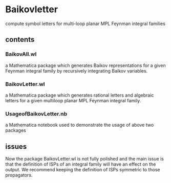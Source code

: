 # Baikovletter
compute symbol letters for multi-loop planar MPL Feynman integral families

## contents

### BaikovAll.wl
a Mathematica package which generates Baikov representations for a given Feynman integral family by recursively integrating Baikov variables.
### BaikovLetter.wl
a Mathematica package which generates rational letters and algebraic letters for a given multiloop planar MPL Feynman integral family.
### UsageofBaikovLetter.nb
a Mathematica notebook used to demonstrate the usage of above two packages

## issues
Now the package BaikovLetter.wl is not fully polished and the main issue is that the definition of ISPs of an integral family will have an effect on the output. We recommend keeping the definition of ISPs symmetric to those propagators.
